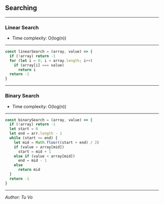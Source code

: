 ## Searching

---

### Linear Search

- Time complexity: O(log(n))

---

```js
const linearSearch = (array, value) => {
  if (!array) return -1
  for (let i = 0; i < array.length; i++)
    if (array[i] === value)
      return i
  return -1
}
```

---

### Binary Search

- Time complexity: O(log(n))

---

```js
const binarySearch = (array, value) => {
  if (!array) return -1
  let start = 0
  let end = arr.length - 1
  while (start <= end) {
    let mid = Math.floor((start + end) / 2)
    if (value > array[mid])
      start = mid + 1
    else if (value < array[mid])
      end = mid - 1
    else
      return mid
  }
  return -1
}
```

---

_Author: Tu Vo_
